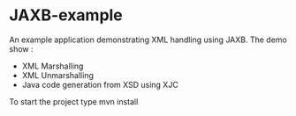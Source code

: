JAXB-example
============

An example application demonstrating XML handling using JAXB. The demo show :

- XML Marshalling
- XML Unmarshalling
- Java code generation from XSD using XJC

To start the project type mvn install
